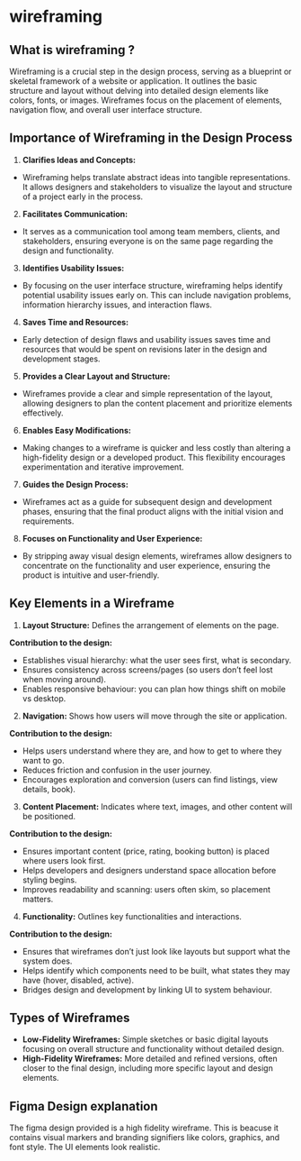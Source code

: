 # wireframing

## What is wireframing ?

Wireframing is a crucial step in the design process, serving as a blueprint or skeletal framework of a website or application. It outlines the basic structure and layout without delving into detailed design elements like colors, fonts, or images. Wireframes focus on the placement of elements, navigation flow, and overall user interface structure.

## Importance of Wireframing in the Design Process

1. **Clarifies Ideas and Concepts:**

- Wireframing helps translate abstract ideas into tangible representations. It allows designers and stakeholders to visualize the layout and structure of a project early in the process.

2. **Facilitates Communication:**

- It serves as a communication tool among team members, clients, and stakeholders, ensuring everyone is on the same page regarding the design and functionality.

3. **Identifies Usability Issues:**

- By focusing on the user interface structure, wireframing helps identify potential usability issues early on. This can include navigation problems, information hierarchy issues, and interaction flaws.

4. **Saves Time and Resources:**

- Early detection of design flaws and usability issues saves time and resources that would be spent on revisions later in the design and development stages.

5. **Provides a Clear Layout and Structure:**

- Wireframes provide a clear and simple representation of the layout, allowing designers to plan the content placement and prioritize elements effectively.

6. **Enables Easy Modifications:**

- Making changes to a wireframe is quicker and less costly than altering a high-fidelity design or a developed product. This flexibility encourages experimentation and iterative improvement.

7. **Guides the Design Process:**

- Wireframes act as a guide for subsequent design and development phases, ensuring that the final product aligns with the initial vision and requirements.

8. **Focuses on Functionality and User Experience:**

- By stripping away visual design elements, wireframes allow designers to concentrate on the functionality and user experience, ensuring the product is intuitive and user-friendly.

## Key Elements in a Wireframe

1. **Layout Structure:** Defines the arrangement of elements on the page.

**Contribution to the design:**

- Establishes visual hierarchy: what the user sees first, what is secondary.
- Ensures consistency across screens/pages (so users don’t feel lost when moving around).
- Enables responsive behaviour: you can plan how things shift on mobile vs desktop.

2. **Navigation:** Shows how users will move through the site or application.

**Contribution to the design:**

- Helps users understand where they are, and how to get to where they want to go.
- Reduces friction and confusion in the user journey.
- Encourages exploration and conversion (users can find listings, view details, book).

3. **Content Placement:** Indicates where text, images, and other content will be positioned.

**Contribution to the design:**

- Ensures important content (price, rating, booking button) is placed where users look first.
- Helps developers and designers understand space allocation before styling begins.
- Improves readability and scanning: users often skim, so placement matters.

4. **Functionality:** Outlines key functionalities and interactions.

**Contribution to the design:**

- Ensures that wireframes don’t just look like layouts but support what the system does.
- Helps identify which components need to be built, what states they may have (hover, disabled, active).
- Bridges design and development by linking UI to system behaviour.

## Types of Wireframes

- **Low-Fidelity Wireframes:** Simple sketches or basic digital layouts focusing on overall structure and functionality without detailed design.
- **High-Fidelity Wireframes:** More detailed and refined versions, often closer to the final design, including more specific layout and design elements.

## Figma Design explanation

The figma design provided is a high fidelity wireframe. This is beacuse it contains visual markers and branding signifiers like colors, graphics, and font style. The UI elements look realistic.
